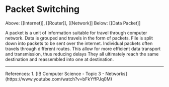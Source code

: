 # Packet Switching
Above: [[Internet]], [[Router]], [[Network]]
Below: [[Data Packet]]

A packet is a unit of information suitable for travel through computer network.
Data is grouped and travels in the form of packets.
File is split down into packets to be sent over the internet.
Individual packets often travels through different routes.
	This allow for more efficient data transport and transmission, thus reducing delays 
They all ultimately reach the same destination and reassembled into one at destination.

<hr>
References:
1. [IB Computer Science - Topic 3 - Networks](https://www.youtube.com/watch?v=bFkYffPJq0M)